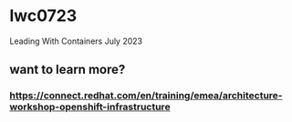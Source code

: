 # lwc0723
Leading With Containers July 2023 

## want to learn more?

### https://connect.redhat.com/en/training/emea/architecture-workshop-openshift-infrastructure
